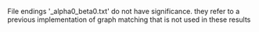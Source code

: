 File endings '_alpha0_beta0.txt' do not have significance. they refer to a previous implementation of graph matching that is not used in these results 
